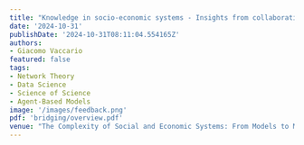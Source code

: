 ```yaml
---
title: "Knowledge in socio-economic systems - Insights from collaboration, mobility, and data-driven models"
date: '2024-10-31'
publishDate: '2024-10-31T08:11:04.554165Z'
authors:
- Giacomo Vaccario
featured: false
tags:
- Network Theory
- Data Science
- Science of Science
- Agent-Based Models
image: '/images/feedback.png'
pdf: 'bridging/overview.pdf'
venue: "The Complexity of Social and Economic Systems: From Models to Measures - ETH Zurich"
---
```

